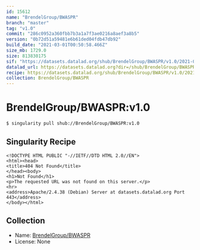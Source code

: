 ```yaml
---
id: 15612
name: "BrendelGroup/BWASPR"
branch: "master"
tag: "v1.0"
commit: "286c0952a360fbb7b3a1a7f3ae0216a8aef3a8b5"
version: "0b72d51a59481e6b61ded04fdb47db92"
build_date: "2021-03-01T00:50:58.466Z"
size_mb: 1729.0
size: 813830175
sif: "https://datasets.datalad.org/shub/BrendelGroup/BWASPR/v1.0/2021-03-01-286c0952-0b72d51a/0b72d51a59481e6b61ded04fdb47db92.sif"
datalad_url: https://datasets.datalad.org?dir=/shub/BrendelGroup/BWASPR/v1.0/2021-03-01-286c0952-0b72d51a/
recipe: https://datasets.datalad.org/shub/BrendelGroup/BWASPR/v1.0/2021-03-01-286c0952-0b72d51a/Singularity
collection: BrendelGroup/BWASPR
---
```


# BrendelGroup/BWASPR:v1.0

```bash
$ singularity pull shub://BrendelGroup/BWASPR:v1.0
```

## Singularity Recipe

```singularity
<!DOCTYPE HTML PUBLIC "-//IETF//DTD HTML 2.0//EN">
<html><head>
<title>404 Not Found</title>
</head><body>
<h1>Not Found</h1>
<p>The requested URL was not found on this server.</p>
<hr>
<address>Apache/2.4.38 (Debian) Server at datasets.datalad.org Port 443</address>
</body></html>
```

## Collection

 - Name: [BrendelGroup/BWASPR](https://github.com/BrendelGroup/BWASPR)
 - License: None

